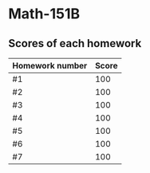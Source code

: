 # Math-151B

## Scores of each homework

| Homework number | Score |
|------|-------|
| #1 | 100 |
| #2 | 100 |
| #3 | 100 |
| #4 | 100 |
| #5 | 100 |
| #6 | 100 |
| #7 | 100 |
